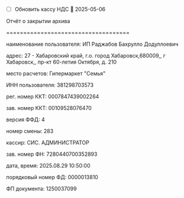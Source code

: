 - [ ] Обновить кассу НДС 🛫 2025-05-06

Отчёт о закрытии архива

====================================

наименование пользователя: ИП Раджабов Бахрулло Додуллоевич

адрес: 27 - Хабаровский край, г.о. город Хабаровск,680009,, г Хабаровск,, пр-кт 60-летия Октября, д. 210

место расчетов: Гипермаркет "Семья"

ИНН пользователя: 381298703573

рег. номер ККТ: 0007847439002264

зав. номер ККТ: 00109528076470

версия ФФД: 4

номер смены: 283

кассир: СИС. АДМИНИСТРАТОР

зав. номер ФН: 7280440700352893

дата, время: 2025.08.29 10:50:00

порядковый номер ФД: 0000013810

ФП документа: 1250037099